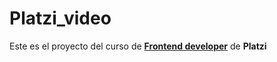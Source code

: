 # Platzi_video

Este es el proyecto del curso de [**Frontend developer**](http://https://platzi.com/cursos/frontend-developer/ "Frontend developer") de **Platzi**
